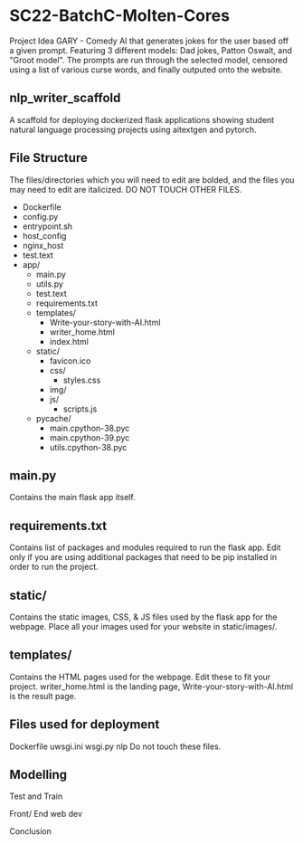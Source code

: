 # SC22-BatchC-Molten-Cores
Project Idea
GARY - Comedy AI that generates jokes for the user based off a given prompt. Featuring 3 different models: Dad jokes, Patton Oswalt, and "Groot model". The prompts are run through the selected model, censored using a list of various curse words, and finally outputed onto the website.

## nlp_writer_scaffold
A scaffold for deploying dockerized flask applications showing student natural language processing projects using aitextgen and pytorch.

## File Structure
The files/directories which you will need to edit are bolded, and the files you may need to edit are italicized. DO NOT TOUCH OTHER FILES.

- Dockerfile
- config.py
- entrypoint.sh
- host_config
- nginx_host
- test.text
- app/
  - main.py
  - utils.py
  - test.text
  - requirements.txt
  - templates/
    - Write-your-story-with-AI.html
    - writer_home.html
    - index.html
  - static/
    - favicon.ico
    - css/
      - styles.css
    - img/
    - js/
      - scripts.js
  - pycache/
    - main.cpython-38.pyc
    - main.cpython-39.pyc
    - utils.cpython-38.pyc

## main.py
Contains the main flask app itself.

## requirements.txt
Contains list of packages and modules required to run the flask app. Edit only if you are using additional packages that need to be pip installed in order to run the project.

## static/
Contains the static images, CSS, & JS files used by the flask app for the webpage.  Place all your images used for your website in static/images/. 

## templates/
Contains the HTML pages used for the webpage. Edit these to fit your project. writer_home.html is the landing page, Write-your-story-with-AI.html is the result page.

## Files used for deployment
Dockerfile uwsgi.ini wsgi.py nlp Do not touch these files.
## Modelling

Test and Train

Front/ End web dev

Conclusion
